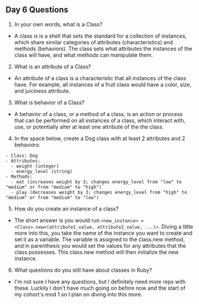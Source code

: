 ## Day 6 Questions

1. In your own words, what is a Class?
- A class is is a shell that sets the standard for a collection of instances, which share similar categories of attributes (characteristics) and methods (behaviors). The class sets what attributes the instances of the class will have, and what methods can manipulate them.
2. What is an attribute of a Class?
- An attribute of a class is a characteristic that all instances of the class have. For example, all instances of a fruit class would have a color, size, and juiciness attribute.
3. What is behavior of a Class?
- A behavior of a class, or a method of a class, is an action or process that can be performed on all instances of a class, which interact with, use, or potentially alter at least one attribute of the the class.
4. In the space below, create a Dog class with at least 2 attributes and 2 behaviors:

```
- Class: Dog
- Attributes:
  - weight (integer)
  - energy_level (string)
- Methods:
  - eat (increases weight by 3; changes energy_level from "low" to "medium" or from "medium" to "high")
  - play (decreases weight by 3; changes energy_level from "high" to "medium" or from "medium" to "low")
  ```

5. How do you create an instance of a class?
- The short answer is you would run `<new_instance> = <Class>.new<(attribute1_value, attribute2_value, ...)>`. Diving a little more into this, you take the name of the instance you want to create and set it as a variable. The variable is assigned to the class.new method, and in parenthesis you would set the values for any attributes that the class possesses. This class.new method will then initialize the new instance.

6. What questions do you still have about classes in Ruby?
- I'm not sure I have any questions, but I definitely need more reps with these. Luckily I don't have much going on before now and the start of my cohort's mod 1 so I plan on diving into this more.
